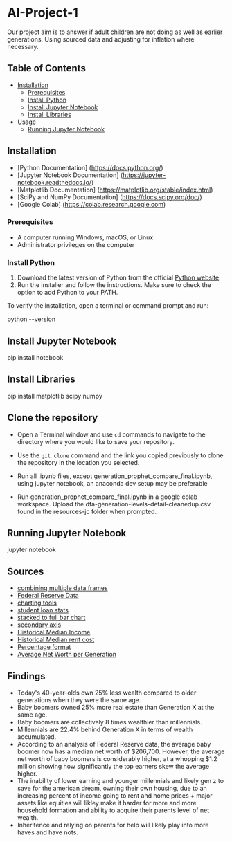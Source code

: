 # AI-Project-1

Our project aim is to answer if adult children are not doing as well as earlier generations.  Using sourced data and adjusting for inflation where necessary.

## Table of Contents

- [Installation](#installation)
  - [Prerequisites](#prerequisites)
  - [Install Python](#install-python)
  - [Install Jupyter Notebook](#install-jupyter-notebook)
  - [Install Libraries](#install-libraries)
- [Usage](#usage)
  - [Running Jupyter Notebook](#running-jupyter-notebook)
  

## Installation

- [Python Documentation] (<https://docs.python.org/>)
- [Jupyter Notebook Documentation] (<https://jupyter-notebook.readthedocs.io/>)
- [Matplotlib Documentation] (<https://matplotlib.org/stable/index.html>)
- [SciPy and NumPy Documentation] (<https://docs.scipy.org/doc/>)
- [Google Colab] (<https://colab.research.google.com>)

### Prerequisites

- A computer running Windows, macOS, or Linux
- Administrator privileges on the computer

### Install Python

1. Download the latest version of Python from the official [Python website](https://www.python.org/downloads/).
2. Run the installer and follow the instructions. Make sure to check the option to add Python to your PATH.

To verify the installation, open a terminal or command prompt and run:

python --version

## Install Jupyter Notebook

pip install notebook

## Install Libraries

pip install matplotlib scipy numpy

## Clone the repository

- Open a Terminal window and use `cd` commands to navigate to the directory where you would like to save your repository.

- Use the `git clone` command and the link you copied previously to clone the repository in the location you selected.

- Run all .ipynb files, except generation_prophet_compare_final.ipynb, using jupyter notebook, an anaconda dev setup may be preferable

- Run generation_prophet_compare_final.ipynb in a google colab workspace.  Upload the dfa-generation-levels-detail-cleanedup.csv found in the resources-jc folder when prompted.

## Running Jupyter Notebook

jupyter notebook

## Sources

- [combining multiple data frames](https://stackoverflow.com/questions/53877687/how-can-i-concat-multiple-dataframes-in-python)
- [Federal Reserve Data](https://www.federalreserve.gov/releases/z1/dataviz/dfa/compare/chart/#quarter:137;series:Assets;demographic:generation;population:all;units:levels)
- [charting tools](https://www.shanelynn.ie/bar-plots-in-python-using-pandas-dataframes/)
- [student loan stats](https://educationdata.org/student-loan-debt-statistics)
- [stacked to full bar chart](https://www.shanelynn.ie/bar-plots-in-python-using-pandas-dataframes/)
- [secondary axis](https://stackoverflow.com/questions/46063379/pandas-secondary-axis)
- [Historical Median Income](https://fred.stlouisfed.org/series/MEHOINUSA672N)
- [Historical Median rent cost](https://ipropertymanagement.com/research/average-rent-by-year)
- [Percentage format](https://saturncloud.io/blog/how-to-format-certain-floating-dataframe-columns-into-percentage-in-pandas/)
- [Average Net Worth per Generation](https://www.self.inc/info/generational-wealth-gap/)

## Findings

- Today's 40-year-olds own 25% less wealth compared to older generations when they were the same age.
- Baby boomers owned 25% more real estate than Generation X at the same age.
- Baby boomers are collectively 8 times wealthier than millennials.
- Millennials are 22.4% behind Generation X in terms of wealth accumulated.
- According to an analysis of Federal Reserve data, the average baby boomer now has a median net worth of $206,700. However, the average net worth of baby boomers is considerably higher, at a whopping $1.2 million showing how significantly the top earners skew the average higher.
- The inability of lower earning and younger millennials and likely gen z to save for the american dream, owning their own housing, due to an increasing percent of income going to rent and home prices + major assets like equities will likley make it harder for more and more household formation and ability to acquire their parents level of net wealth.
- Inheritence and relying on parents for help will likely play into more haves and have nots.
